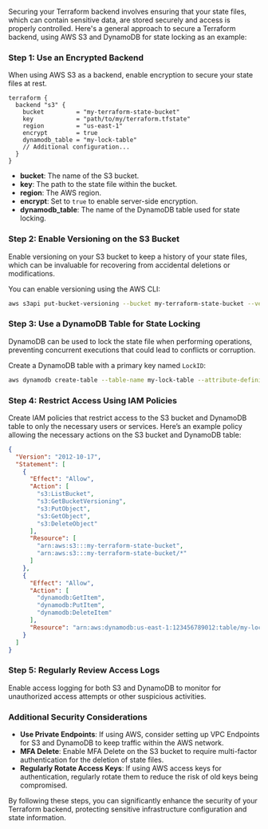 Securing your Terraform backend involves ensuring that your state files, which can contain sensitive data, are stored securely and access is properly controlled. Here's a general approach to secure a Terraform backend, using AWS S3 and DynamoDB for state locking as an example:

### Step 1: Use an Encrypted Backend

When using AWS S3 as a backend, enable encryption to secure your state files at rest.

```hcl
terraform {
  backend "s3" {
    bucket         = "my-terraform-state-bucket"
    key            = "path/to/my/terraform.tfstate"
    region         = "us-east-1"
    encrypt        = true
    dynamodb_table = "my-lock-table"
    // Additional configuration...
  }
}
```

- **bucket**: The name of the S3 bucket.
- **key**: The path to the state file within the bucket.
- **region**: The AWS region.
- **encrypt**: Set to `true` to enable server-side encryption.
- **dynamodb_table**: The name of the DynamoDB table used for state locking.

### Step 2: Enable Versioning on the S3 Bucket

Enable versioning on your S3 bucket to keep a history of your state files, which can be invaluable for recovering from accidental deletions or modifications.

You can enable versioning using the AWS CLI:

```bash
aws s3api put-bucket-versioning --bucket my-terraform-state-bucket --versioning-configuration Status=Enabled
```

### Step 3: Use a DynamoDB Table for State Locking

DynamoDB can be used to lock the state file when performing operations, preventing concurrent executions that could lead to conflicts or corruption.

Create a DynamoDB table with a primary key named `LockID`:

```bash
aws dynamodb create-table --table-name my-lock-table --attribute-definitions AttributeName=LockID,AttributeType=S --key-schema AttributeName=LockID,KeyType=HASH --provisioned-throughput ReadCapacityUnits=5,WriteCapacityUnits=5 --region us-east-1
```

### Step 4: Restrict Access Using IAM Policies

Create IAM policies that restrict access to the S3 bucket and DynamoDB table to only the necessary users or services. Here’s an example policy allowing the necessary actions on the S3 bucket and DynamoDB table:

```json
{
  "Version": "2012-10-17",
  "Statement": [
    {
      "Effect": "Allow",
      "Action": [
        "s3:ListBucket",
        "s3:GetBucketVersioning",
        "s3:PutObject",
        "s3:GetObject",
        "s3:DeleteObject"
      ],
      "Resource": [
        "arn:aws:s3:::my-terraform-state-bucket",
        "arn:aws:s3:::my-terraform-state-bucket/*"
      ]
    },
    {
      "Effect": "Allow",
      "Action": [
        "dynamodb:GetItem",
        "dynamodb:PutItem",
        "dynamodb:DeleteItem"
      ],
      "Resource": "arn:aws:dynamodb:us-east-1:123456789012:table/my-lock-table"
    }
  ]
}
```

### Step 5: Regularly Review Access Logs

Enable access logging for both S3 and DynamoDB to monitor for unauthorized access attempts or other suspicious activities.

### Additional Security Considerations

- **Use Private Endpoints**: If using AWS, consider setting up VPC Endpoints for S3 and DynamoDB to keep traffic within the AWS network.
- **MFA Delete**: Enable MFA Delete on the S3 bucket to require multi-factor authentication for the deletion of state files.
- **Regularly Rotate Access Keys**: If using AWS access keys for authentication, regularly rotate them to reduce the risk of old keys being compromised.

By following these steps, you can significantly enhance the security of your Terraform backend, protecting sensitive infrastructure configuration and state information.
